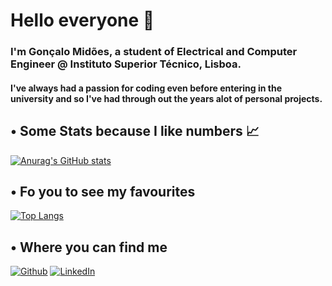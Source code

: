# Hello everyone 👋

### I'm Gonçalo Midões, a student of Electrical and Computer Engineer @ Instituto Superior Técnico, Lisboa. 
#### I've always had a passion for coding even before entering in the university and so I've had through out the years alot of personal projects. 



## • Some Stats because I like numbers 📈
[![Anurag's GitHub stats](https://github-readme-stats.vercel.app/api?username=Midas-sudo&custom_title=My%20Stats&show_icons=true&theme=dracula&hide_border=true&bg_color=0,0F2027,203A43,2C5364&layout=compact&title_color=f8c630)](https://github.com/Midas-sudo/github-readme-stats)

## • Fo you to see my favourites
[![Top Langs](https://github-readme-stats.vercel.app/api/top-langs/?username=Midas-sudo&show_icons=true&theme=dracula&hide_border=true&bg_color=0,2C5364,203A43,0F2027&layout=compact&title_color=f8c630)](https://github.com/anuraghazra/github-readme-stats)

## • Where you can find me

[![Github](https://img.shields.io/badge/-Github-181717?style=for-the-badge&logo=Github&logoColor=white)](https://github.com/Midas-sudo/Midas-sudo)
[![LinkedIn](https://img.shields.io/badge/-LinkedIn-0077B5?style=for-the-badge&logo=LinkedIn&logoColor=white)](https://www.linkedin.com/in/goncalo-midoes/)
<!--
**Midas-sudo/Midas-sudo** is a ✨ _special_ ✨ repository because its `README.md` (this file) appears on your GitHub profile.

Here are some ideas to get you started:

- 🔭 I’m currently working on ...
- 🌱 I’m currently learning ...
- 👯 I’m looking to collaborate on ...
- 🤔 I’m looking for help with ...
- 💬 Ask me about ...
- 📫 How to reach me: ...
- 😄 Pronouns: ...
- ⚡ Fun fact: ...
-->
